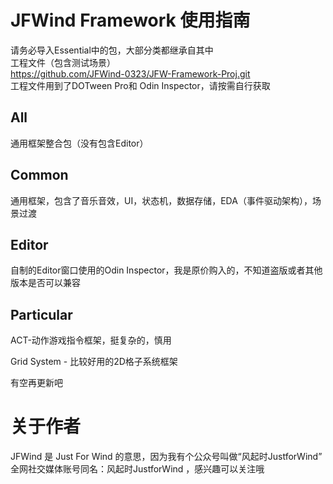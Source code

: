 # JFWind Framework 使用指南
请务必导入Essential中的包，大部分类都继承自其中<br>
工程文件（包含测试场景）<br>
https://github.com/JFWind-0323/JFW-Framework-Proj.git<br>
工程文件用到了DOTween Pro和 Odin Inspector，请按需自行获取

## All
通用框架整合包（没有包含Editor）

## Common
通用框架，包含了音乐音效，UI，状态机，数据存储，EDA（事件驱动架构），场景过渡

## Editor
自制的Editor窗口使用的Odin Inspector，我是原价购入的，不知道盗版或者其他版本是否可以兼容

## Particular
ACT-动作游戏指令框架，挺复杂的，慎用

Grid System - 比较好用的2D格子系统框架

有空再更新吧

# 关于作者
JFWind 是 Just For Wind 的意思，因为我有个公众号叫做“风起时JustforWind”<br>
全网社交媒体账号同名：风起时JustforWind ，感兴趣可以关注哦
